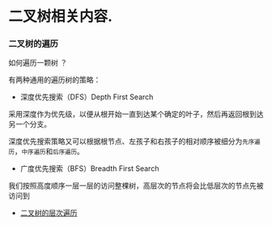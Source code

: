 # 二叉树相关内容.

### 二叉树的遍历

如何遍历一颗树 ？

有两种通用的遍历树的策略：

- 深度优先搜索（DFS）Depth First Search

采用深度作为优先级，以便从根开始一直到达某个确定的叶子，然后再返回根到达另一个分支。

深度优先搜索策略又可以根据根节点、左孩子和右孩子的相对顺序被细分为```先序遍历```，```中序遍历```和```后序遍历```。

- 广度优先搜索（BFS）Breadth First Search

我们按照高度顺序一层一层的访问整棵树，高层次的节点将会比低层次的节点先被访问到

- [二叉树的层次遍历](./levelOrder.js)